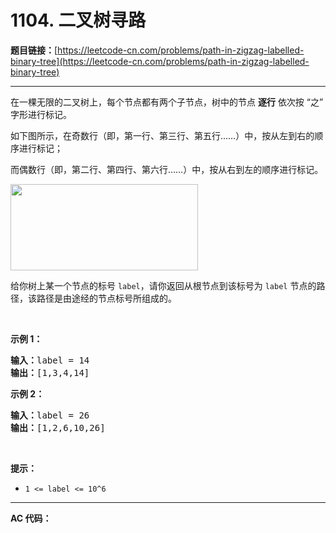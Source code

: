 # 1104. 二叉树寻路

**题目链接：**[https://leetcode-cn.com/problems/path-in-zigzag-labelled-binary-tree](https://leetcode-cn.com/problems/path-in-zigzag-labelled-binary-tree)

---

<div class="content__1Y2H">
 <div class="notranslate">
  <p>在一棵无限的二叉树上，每个节点都有两个子节点，树中的节点 <strong>逐行</strong> 依次按&nbsp;“之” 字形进行标记。</p> 
  <p>如下图所示，在奇数行（即，第一行、第三行、第五行……）中，按从左到右的顺序进行标记；</p> 
  <p>而偶数行（即，第二行、第四行、第六行……）中，按从右到左的顺序进行标记。</p> 
  <p><img style="height: 138px; width: 300px;" src="https://assets.leetcode-cn.com/aliyun-lc-upload/uploads/2019/06/28/tree.png" alt=""></p> 
  <p>给你树上某一个节点的标号 <code>label</code>，请你返回从根节点到该标号为 <code>label</code> 节点的路径，该路径是由途经的节点标号所组成的。</p> 
  <p>&nbsp;</p> 
  <p><strong>示例 1：</strong></p> 
  <pre class="language-text"><strong>输入：</strong>label = 14
<strong>输出：</strong>[1,3,4,14]
</pre> 
  <p><strong>示例 2：</strong></p> 
  <pre class="language-text"><strong>输入：</strong>label = 26
<strong>输出：</strong>[1,2,6,10,26]
</pre> 
  <p>&nbsp;</p> 
  <p><strong>提示：</strong></p> 
  <ul> 
   <li><code>1 &lt;= label &lt;= 10^6</code></li> 
  </ul> 
 </div>
</div>

---

**AC 代码：**

```java

```
